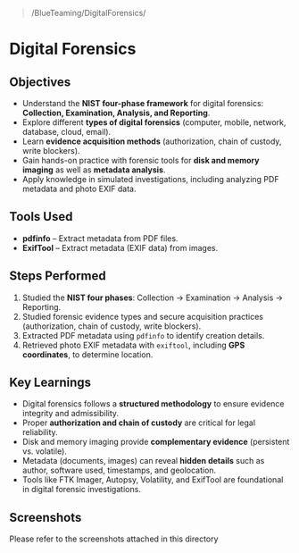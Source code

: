 > /BlueTeaming/DigitalForensics/
# Digital Forensics

## Objectives
- Understand the **NIST four-phase framework** for digital forensics: **Collection, Examination, Analysis, and Reporting**.  
- Explore different **types of digital forensics** (computer, mobile, network, database, cloud, email).  
- Learn **evidence acquisition methods** (authorization, chain of custody, write blockers).  
- Gain hands-on practice with forensic tools for **disk and memory imaging** as well as **metadata analysis**.  
- Apply knowledge in simulated investigations, including analyzing PDF metadata and photo EXIF data.  


## Tools Used
- **pdfinfo** – Extract metadata from PDF files.  
- **ExifTool** – Extract metadata (EXIF data) from images.  


## Steps Performed
1. Studied the **NIST four phases**: Collection → Examination → Analysis → Reporting.  
2. Studied forensic evidence types and secure acquisition practices (authorization, chain of custody, write blockers).  
3. Extracted PDF metadata using `pdfinfo` to identify creation details.  
4. Retrieved photo EXIF metadata with `exiftool`, including **GPS coordinates**, to determine location.  


## Key Learnings
- Digital forensics follows a **structured methodology** to ensure evidence integrity and admissibility.  
- Proper **authorization and chain of custody** are critical for legal reliability.  
- Disk and memory imaging provide **complementary evidence** (persistent vs. volatile).  
- Metadata (documents, images) can reveal **hidden details** such as author, software used, timestamps, and geolocation.  
- Tools like FTK Imager, Autopsy, Volatility, and ExifTool are foundational in digital forensic investigations.  


## Screenshots
Please refer to the screenshots attached in this directory

